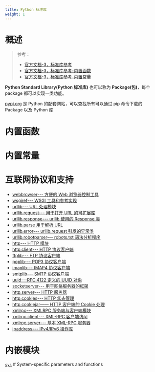 ```yaml
---
title: Python 标准库
weight: 1
---
```


# 概述

> 参考：
> - [官方文档-3，标准库参考](https://docs.python.org/3/library/index.html)
> - [官方文档-3，标准库参考-内置函数](https://docs.python.org/3/library/functions.html)
> - [官方文档-3，标准库参考-内置常量](https://docs.python.org/3/library/constants.html)

**Python Standard Library(Python 标准库)** 也可以称为 **Package(包)**，每个 package 都可以实现一类功能。

[pypi.org](https://pypi.org/) 是 Python 的配套网站，可以查找所有可以通过 pip 命令下载的 Package 以及 Python 库

# 内置函数

# 内置常量

# 互联网协议和支持

- [webbrowser--- 方便的 Web 浏览器控制工具](https://docs.python.org/zh-cn/3/library/webbrowser.html)
- [wsgiref--- WSGI 工具和参考实现](https://docs.python.org/zh-cn/3/library/wsgiref.html)
- [urllib--- URL 处理模块](https://docs.python.org/zh-cn/3/library/urllib.html)
- [urllib.request--- 用于打开 URL 的可扩展库](https://docs.python.org/zh-cn/3/library/urllib.request.html)
- [urllib.response--- urllib 使用的 Response 类](https://docs.python.org/zh-cn/3/library/urllib.request.html#module-urllib.response)
- [urllib.parse 用于解析 URL](https://docs.python.org/zh-cn/3/library/urllib.parse.html)
- [urllib.error--- urllib.request 引发的异常类](https://docs.python.org/zh-cn/3/library/urllib.error.html)
- [urllib.robotparser--- robots.txt 语法分析程序](https://docs.python.org/zh-cn/3/library/urllib.robotparser.html)
- [http--- HTTP 模块](https://docs.python.org/zh-cn/3/library/http.html)
- [http.client--- HTTP 协议客户端](https://docs.python.org/zh-cn/3/library/http.client.html)
- [ftplib--- FTP 协议客户端](https://docs.python.org/zh-cn/3/library/ftplib.html)
- [poplib--- POP3 协议客户端](https://docs.python.org/zh-cn/3/library/poplib.html)
- [imaplib--- IMAP4 协议客户端](https://docs.python.org/zh-cn/3/library/imaplib.html)
- [smtplib--- SMTP 协议客户端](https://docs.python.org/zh-cn/3/library/smtplib.html)
- [uuid---RFC 4122 定义的 UUID 对象](https://docs.python.org/zh-cn/3/library/uuid.html)
- [socketserver--- 用于网络服务器的框架](https://docs.python.org/zh-cn/3/library/socketserver.html)
- [http.server--- HTTP 服务器](https://docs.python.org/zh-cn/3/library/http.server.html)
- [http.cookies--- HTTP 状态管理](https://docs.python.org/zh-cn/3/library/http.cookies.html)
- [http.cookiejar—— HTTP 客户端的 Cookie 处理](https://docs.python.org/zh-cn/3/library/http.cookiejar.html)
- [xmlrpc--- XMLRPC 服务端与客户端模块](https://docs.python.org/zh-cn/3/library/xmlrpc.html)
- [xmlrpc.client--- XML-RPC 客户端访问](https://docs.python.org/zh-cn/3/library/xmlrpc.client.html)
- [xmlrpc.server--- 基本 XML-RPC 服务器](https://docs.python.org/zh-cn/3/library/xmlrpc.server.html)
- [ipaddress--- IPv4/IPv6 操作库](https://docs.python.org/zh-cn/3/library/ipaddress.html)

# 内嵌模块

[`sys`](https://docs.python.org/3/library/sys.html) # System-specific parameters and functions